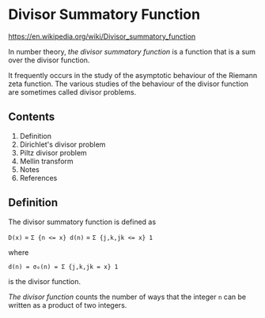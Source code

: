 # Divisor Summatory Function

https://en.wikipedia.org/wiki/Divisor_summatory_function

In number theory, *the divisor summatory function* is a function that is a sum over the divisor function.

It frequently occurs in the study of the asymptotic behaviour of the Riemann zeta function. The various studies of the behaviour of the divisor function are sometimes called divisor problems.

## Contents

1. Definition
2. Dirichlet's divisor problem
3. Piltz divisor problem
4. Mellin transform
5. Notes
6. References


## Definition

The divisor summatory function is defined as

`D(x)` = `Σ {n <= x} d(n)` = `Σ {j,k,jk <= x} 1`

where

`d(n) = σ₀(n) = Σ {j,k,jk = x} 1`

is the divisor function.

*The divisor function* counts the number of ways that the integer `n` can be written as a product of two integers.
